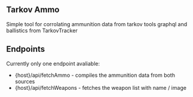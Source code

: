 ## Tarkov Ammo

Simple tool for corrolating ammunition data from tarkov tools graphql and ballistics from TarkovTracker

## Endpoints

Currently only one endpoint avaliable:

- {host}/api/fetchAmmo - compiles the ammunition data from both sources
- {host}/api/fetchWeapons - fetches the weapon list with name / image
